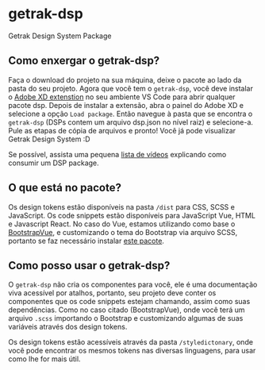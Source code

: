 # getrak-dsp
Getrak Design System Package

## Como enxergar o getrak-dsp?
Faça o download do projeto na sua máquina, deixe o pacote ao lado da pasta do seu projeto.
Agora que você tem o `getrak-dsp`, você deve instalar o [Adobe XD extenstion](https://marketplace.visualstudio.com/items?itemName=Adobe.xd&ssr=false#overview) no seu ambiente VS Code para abrir qualquer pacote dsp. Depois de instalar a extensão, abra o painel do Adobe XD e selecione a opção `Load package`. Então navegue à pasta que se encontra o `getrak-dsp` (DSPs contem um arquivo dsp.json no nível raiz) e selecione-a. Pule as etapas de cópia de arquivos e pronto! Você já pode visualizar Getrak Design System :D

Se possível, assista uma pequena [lista de vídeos](https://letsxd.com/vscode) explicando como consumir um DSP package.


## O que está no pacote?
Os design tokens estão disponíveis na pasta `/dist` para CSS, SCSS e JavaScript.
Os code snippets estão disponíveis para JavaScript Vue, HTML e Javascript React. No caso do Vue, estamos utilizando como base o [BootstrapVue](https://bootstrap-vue.org/), e customizando o tema do Bootstrap via arquivo SCSS, portanto se faz necessário instalar [este pacote](https://www.npmjs.com/package/bootstrap-vue).


## Como posso usar o getrak-dsp?
O `getrak-dsp` não cria os componentes para você, ele é uma documentação viva acessível por atalhos, portanto, seu projeto deve conter os componentes que os code snippets estejam chamando, assim como suas dependências. Como no caso citado (BootstrapVue), onde você terá um arquivo `.scss` importando o Bootstrap e customizando algumas de suas variáveis através dos design tokens.

Os design tokens estão acessíveis através da pasta `/styledictonary`, onde você pode encontrar os mesmos tokens nas diversas linguagens, para usar como lhe for mais útil.
